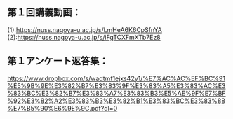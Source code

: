 ## 第１回講義動画：<br>
(1):https://nuss.nagoya-u.ac.jp/s/LmHeA6K6CpSfnYA <br>
(2):https://nuss.nagoya-u.ac.jp/s/iFgTCXFmXTb7Ez8

## 第１アンケート返答集：<br>
https://www.dropbox.com/s/wadtmf1ejxs42y1/%E7%AC%AC%EF%BC%91%E5%9B%9E%E3%82%B7%E3%83%9F%E3%83%A5%E3%83%AC%E3%83%BC%E3%82%B7%E3%83%A7%E3%83%B3%E5%AE%9F%E7%BF%92%E3%82%A2%E3%83%B3%E3%82%B1%E3%83%BC%E3%83%88%E7%B5%90%E6%9E%9C.pdf?dl=0
